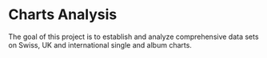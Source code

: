 # Charts Analysis

The goal of this project is to establish and analyze comprehensive data sets on Swiss, UK and international single and album charts.

